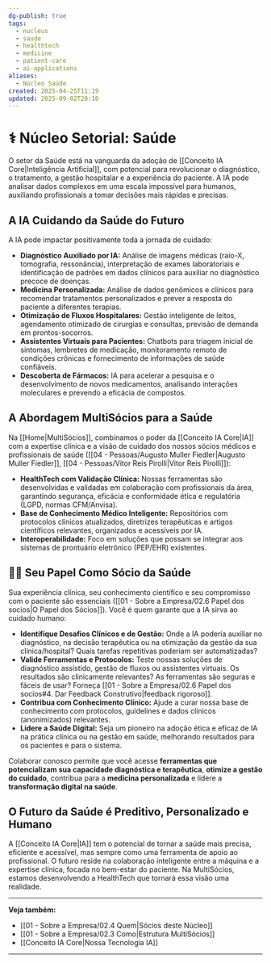 ```yaml
---
dg-publish: true
tags:
  - nucleus
  - saude
  - healthtech
  - medicine
  - patient-care
  - ai-applications
aliases:
  - Núcleo Saúde
created: 2025-04-25T11:19
updated: 2025-09-02T20:10
---
```


# ⚕️ Núcleo Setorial: Saúde

O setor da Saúde está na vanguarda da adoção de [[Conceito IA Core\|Inteligência Artificial]], com potencial para revolucionar o diagnóstico, o tratamento, a gestão hospitalar e a experiência do paciente. A IA pode analisar dados complexos em uma escala impossível para humanos, auxiliando profissionais a tomar decisões mais rápidas e precisas.

## A IA Cuidando da Saúde do Futuro

A IA pode impactar positivamente toda a jornada de cuidado:

*   **Diagnóstico Auxiliado por IA:** Análise de imagens médicas (raio-X, tomografia, ressonância), interpretação de exames laboratoriais e identificação de padrões em dados clínicos para auxiliar no diagnóstico precoce de doenças.
*   **Medicina Personalizada:** Análise de dados genômicos e clínicos para recomendar tratamentos personalizados e prever a resposta do paciente a diferentes terapias.
*   **Otimização de Fluxos Hospitalares:** Gestão inteligente de leitos, agendamento otimizado de cirurgias e consultas, previsão de demanda em prontos-socorros.
*   **Assistentes Virtuais para Pacientes:** Chatbots para triagem inicial de sintomas, lembretes de medicação, monitoramento remoto de condições crônicas e fornecimento de informações de saúde confiáveis.
*   **Descoberta de Fármacos:** IA para acelerar a pesquisa e o desenvolvimento de novos medicamentos, analisando interações moleculares e prevendo a eficácia de compostos.

## A Abordagem MultiSócios para a Saúde

Na [[Home\|MultiSócios]], combinamos o poder da [[Conceito IA Core\|IA]] com a expertise clínica e a visão de cuidado dos nossos sócios médicos e profissionais de saúde ([[04 - Pessoas/Augusto Muller Fiedler\|Augusto Muller Fiedler]], [[04 - Pessoas/Vitor Reis Pirolli\|Vitor Reis Pirolli]]):

*   **HealthTech com Validação Clínica:** Nossas ferramentas são desenvolvidas e validadas em colaboração com profissionais da área, garantindo segurança, eficácia e conformidade ética e regulatória (LGPD, normas CFM/Anvisa).
*   **Base de Conhecimento Médico Inteligente:** Repositórios com protocolos clínicos atualizados, diretrizes terapêuticas e artigos científicos relevantes, organizados e acessíveis por IA.
*   **Interoperabilidade:** Foco em soluções que possam se integrar aos sistemas de prontuário eletrônico (PEP/EHR) existentes.

## 🧑‍⚕️ Seu Papel Como Sócio da Saúde

Sua experiência clínica, seu conhecimento científico e seu compromisso com o paciente são essenciais ([[01 - Sobre a Empresa/02.6 Papel dos socios\|O Papel dos Sócios]]). Você é quem garante que a IA sirva ao cuidado humano:

*   **Identifique Desafios Clínicos e de Gestão:** Onde a IA poderia auxiliar no diagnóstico, na decisão terapêutica ou na otimização da gestão da sua clínica/hospital? Quais tarefas repetitivas poderiam ser automatizadas?
*   **Valide Ferramentas e Protocolos:** Teste nossas soluções de diagnóstico assistido, gestão de fluxos ou assistentes virtuais. Os resultados são clinicamente relevantes? As ferramentas são seguras e fáceis de usar? Forneça [[01 - Sobre a Empresa/02.6 Papel dos socios#4. Dar Feedback Construtivo\|feedback rigoroso]].
*   **Contribua com Conhecimento Clínico:** Ajude a curar nossa base de conhecimento com protocolos, guidelines e dados clínicos (anonimizados) relevantes.
*   **Lidere a Saúde Digital:** Seja um pioneiro na adoção ética e eficaz de IA na prática clínica ou na gestão em saúde, melhorando resultados para os pacientes e para o sistema.

Colaborar conosco permite que você acesse **ferramentas que potencializam sua capacidade diagnóstica e terapêutica**, **otimize a gestão do cuidado**, contribua para a **medicina personalizada** e lidere a **transformação digital na saúde**.

## O Futuro da Saúde é Preditivo, Personalizado e Humano

A [[Conceito IA Core\|IA]] tem o potencial de tornar a saúde mais precisa, eficiente e acessível, mas sempre como uma ferramenta de apoio ao profissional. O futuro reside na colaboração inteligente entre a máquina e a expertise clínica, focada no bem-estar do paciente. Na MultiSócios, estamos desenvolvendo a HealthTech que tornará essa visão uma realidade.

---
**Veja também:**
*   [[01 - Sobre a Empresa/02.4 Quem\|Sócios deste Núcleo]]
*   [[01 - Sobre a Empresa/02.3 Como\|Estrutura MultiSócios]]
*   [[Conceito IA Core\|Nossa Tecnologia IA]]

---
